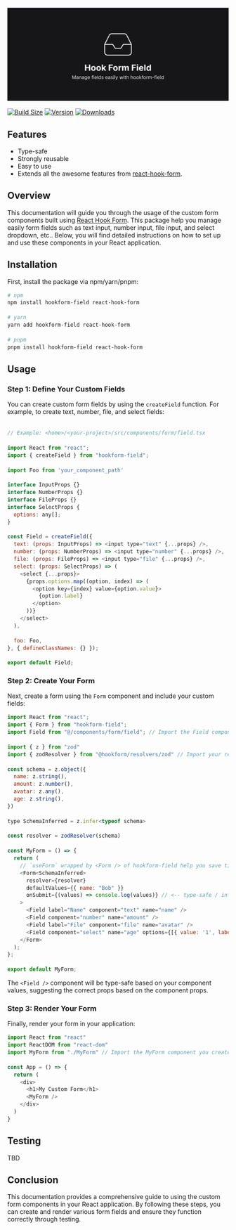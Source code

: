 ![Thumbnail](./docs/thumbnail.png)

<!-- [![Build Status](https://img.shields.io/github/actions/workflow/status/duongductrong/hookform-field/lint-and-type.yml?branch=main&style=flat&colorA=000000&colorB=000000)](https://github.com/duongductrong/hookform-field/actions?query=workflow%3ALint) -->

[![Build Size](https://img.shields.io/bundlephobia/minzip/hookform-field?label=bundle%20size&style=flat&colorA=000000&colorB=000000)](https://bundlephobia.com/result?p=hookform-field)
[![Version](https://img.shields.io/npm/v/hookform-field?style=flat&colorA=000000&colorB=000000)](https://www.npmjs.com/package/hookform-field)
[![Downloads](https://img.shields.io/npm/dt/hookform-field.svg?style=flat&colorA=000000&colorB=000000)](https://www.npmjs.com/package/hookform-field)

## Features

- Type-safe
- Strongly reusable
- Easy to use
- Extends all the awesome features from [react-hook-form](https://react-hook-form.com/).

## Overview

This documentation will guide you through the usage of the custom form components built using [React Hook Form](https://react-hook-form.com/). This package help you manage easily form fields such as text input, number input, file input, and select dropdown, etc.. Below, you will find detailed instructions on how to set up and use these components in your React application.

## Installation

First, install the package via npm/yarn/pnpm:

```bash
# npm
npm install hookform-field react-hook-form

# yarn
yarn add hookform-field react-hook-form

# pnpm
pnpm install hookform-field react-hook-form
```

## Usage

### Step 1: Define Your Custom Fields

You can create custom form fields by using the `createField` function. For example, to create text, number, file, and select fields:

```javascript

// Example: <home>/<your-project>/src/components/form/field.tsx

import React from "react";
import { createField } from "hookform-field";

import Foo from 'your_component_path'

interface InputProps {}
interface NumberProps {}
interface FileProps {}
interface SelectProps {
  options: any[];
}

const Field = createField({
  text: (props: InputProps) => <input type="text" {...props} />,
  number: (props: NumberProps) => <input type="number" {...props} />,
  file: (props: FileProps) => <input type="file" {...props} />,
  select: (props: SelectProps) => (
    <select {...props}>
      {props.options.map((option, index) => (
        <option key={index} value={option.value}>
          {option.label}
        </option>
      ))}
    </select>
  ),

  foo: Foo,
}, { defineClassNames: {} });

export default Field;
```

### Step 2: Create Your Form

Next, create a form using the `Form` component and include your custom fields:

```javascript
import React from "react";
import { Form } from "hookform-field";
import Field from "@/components/form/field"; // Import the Field component you created

import { z } from "zod"
import { zodResolver } from "@hookform/resolvers/zod" // Import your resolver from hookform

const schema = z.object({
  name: z.string(),
  amount: z.number(),
  avatar: z.any(),
  age: z.string(),
})

type SchemaInferred = z.infer<typeof schema>

const resolver = zodResolver(schema)

const MyForm = () => {
  return (
    // `useForm` wrapped by <Form /> of hookform-field help you save time define it
    <Form<SchemaInferred>
      resolver={resolver}
      defaultValues={{ name: "Bob" }}
      onSubmit={(values) => console.log(values)} // <-- type-safe / infer type
    >
      <Field label="Name" component="text" name="name" />
      <Field component="number" name="amount" />
      <Field label="File" component="file" name="avatar" />
      <Field component="select" name="age" options={[{ value: '1', label: '1' }, { value: '2', label: '2' }]} />
    </Form>
  );
};

export default MyForm;
```

The `<Field />` component will be type-safe based on your component values, suggesting the correct props based on the component props.

### Step 3: Render Your Form

Finally, render your form in your application:

```javascript
import React from "react"
import ReactDOM from "react-dom"
import MyForm from "./MyForm" // Import the MyForm component you created

const App = () => {
  return (
    <div>
      <h1>My Custom Form</h1>
      <MyForm />
    </div>
  )
}
```

## Testing

TBD

## Conclusion

This documentation provides a comprehensive guide to using the custom form components in your React application. By following these steps, you can create and render various form fields and ensure they function correctly through testing.
